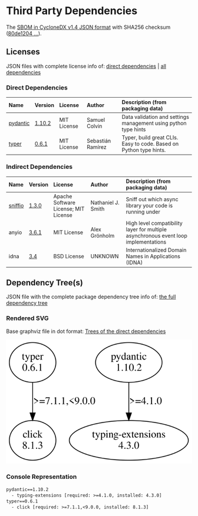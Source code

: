# Third Party Dependencies

<!--[[[fill sbom_sha256()]]]-->
The [SBOM in CycloneDX v1.4 JSON format](https://github.com/sthagen/pilli/blob/default/sbom.json) with SHA256 checksum ([80de1204 ...](https://raw.githubusercontent.com/sthagen/pilli/default/sbom.json.sha256 "sha256:80de1204cdcb81af2c291efbaa6b0a0e2199021f867c83ff78ef3bf46965564b")).
<!--[[[end]]] (checksum: 0d8ef07b6ae5041736f7d2b410c78ca4)-->
## Licenses 

JSON files with complete license info of: [direct dependencies](direct-dependency-licenses.json) | [all dependencies](all-dependency-licenses.json)

### Direct Dependencies

<!--[[[fill direct_dependencies_table()]]]-->
| Name                                             | Version                                             | License     | Author            | Description (from packaging data)                                  |
|:-------------------------------------------------|:----------------------------------------------------|:------------|:------------------|:-------------------------------------------------------------------|
| [pydantic](https://github.com/pydantic/pydantic) | [1.10.2](https://pypi.org/project/pydantic/1.10.2/) | MIT License | Samuel Colvin     | Data validation and settings management using python type hints    |
| [typer](https://github.com/tiangolo/typer)       | [0.6.1](https://pypi.org/project/typer/0.6.1/)      | MIT License | Sebastián Ramírez | Typer, build great CLIs. Easy to code. Based on Python type hints. |
<!--[[[end]]] (checksum: ba7d82529443076bc022241162453539)-->

### Indirect Dependencies

<!--[[[fill indirect_dependencies_table()]]]-->
| Name                                              | Version                                          | License                              | Author             | Description (from packaging data)                                                   |
|:--------------------------------------------------|:-------------------------------------------------|:-------------------------------------|:-------------------|:------------------------------------------------------------------------------------|
| [sniffio](https://github.com/python-trio/sniffio) | [1.3.0](https://pypi.org/project/sniffio/1.3.0/) | Apache Software License; MIT License | Nathaniel J. Smith | Sniff out which async library your code is running under                            |
| anyio                                             | [3.6.1](https://pypi.org/project/anyio/3.6.1/)   | MIT License                          | Alex Grönholm      | High level compatibility layer for multiple asynchronous event loop implementations |
| idna                                              | [3.4](https://pypi.org/project/idna/3.4/)        | BSD License                          | UNKNOWN            | Internationalized Domain Names in Applications (IDNA)                               |
<!--[[[end]]] (checksum: 4706609630e88423504d8a2dfdf58cb1)-->

## Dependency Tree(s)

JSON file with the complete package dependency tree info of: [the full dependency tree](package-dependency-tree.json)

### Rendered SVG

Base graphviz file in dot format: [Trees of the direct dependencies](package-dependency-tree.dot.txt)

<img src="./package-dependency-tree.svg" alt="Trees of the direct dependencies" title="Trees of the direct dependencies"/>

### Console Representation

<!--[[[fill dependency_tree_console_text()]]]-->
````console
pydantic==1.10.2
  - typing-extensions [required: >=4.1.0, installed: 4.3.0]
typer==0.6.1
  - click [required: >=7.1.1,<9.0.0, installed: 8.1.3]
````
<!--[[[end]]] (checksum: 4b5e787b58b17cf043812336b863be30)-->
